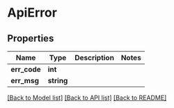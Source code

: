 # ApiError

## Properties
Name | Type | Description | Notes
------------ | ------------- | ------------- | -------------
**err_code** | **int** |  | 
**err_msg** | **string** |  | 

[[Back to Model list]](../README.md#documentation-for-models) [[Back to API list]](../README.md#documentation-for-api-endpoints) [[Back to README]](../README.md)


